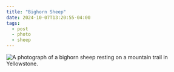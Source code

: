 ```yaml
---
title: "Bighorn Sheep"
date: 2024-10-07T13:20:55-04:00
tags:
  - post
  - photo
  - sheep
---
```

![A photograph of a bighorn sheep resting on a mountain trail in Yellowstone.](/post/photo/bighorn-sheep.jpg)
